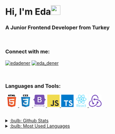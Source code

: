 <h1>Hi, I'm Eda<img src="https://raw.githubusercontent.com/MartinHeinz/MartinHeinz/master/wave.gif" width="30px" height="30px"></h1>
<h3>A Junior Frontend Developer from Turkey</h3>


<br>

<h3 align="left">Connect with me:</h3>
<p align="left">
<a href="https://linkedin.com/in/edadener" target="blank"><img align="center" src="https://raw.githubusercontent.com/rahuldkjain/github-profile-readme-generator/master/src/images/icons/Social/linked-in-alt.svg" alt="edadener" height="30" width="40" /></a>
<a href="https://www.hackerrank.com/eda_dener" target="blank"><img align="center" src="https://raw.githubusercontent.com/rahuldkjain/github-profile-readme-generator/master/src/images/icons/Social/hackerrank.svg" alt="eda_dener" height="30" width="40" /></a>
</p>

<br>

<h3 align="left">Languages and Tools:</h3>
<p align="left"><a href="https://www.w3.org/html/" target="_blank"> <img src="https://raw.githubusercontent.com/devicons/devicon/master/icons/html5/html5-original-wordmark.svg" alt="html5" width="40" height="40"/> </a> <a href="https://www.w3schools.com/css/" target="_blank"> <img src="https://raw.githubusercontent.com/devicons/devicon/master/icons/css3/css3-original-wordmark.svg" alt="css3" width="40" height="40"/> </a> <a href="https://getbootstrap.com" target="_blank"> <img src="https://raw.githubusercontent.com/devicons/devicon/master/icons/bootstrap/bootstrap-plain-wordmark.svg" alt="bootstrap" width="40" height="40"/> </a>  <a href="https://developer.mozilla.org/en-US/docs/Web/JavaScript" target="_blank"> <img src="https://raw.githubusercontent.com/devicons/devicon/master/icons/javascript/javascript-original.svg" alt="javascript" width="40" height="40"/> </a> <img src="https://raw.githubusercontent.com/devicons/devicon/master/icons/typescript/typescript-original.svg" alt="typescript" width="40" height="40"/> </a>  <a href="https://reactjs.org/" target="_blank"> <img src="https://raw.githubusercontent.com/devicons/devicon/master/icons/react/react-original-wordmark.svg" alt="react" width="40" height="40"/> </a> <a href="https://redux.js.org" target="_blank"> <img src="https://raw.githubusercontent.com/devicons/devicon/master/icons/redux/redux-original.svg" alt="redux" width="40" height="40"/> </a> <a href="https://www.typescriptlang.org/" target="_blank"></p>

<br>


<details>
<summary>:bulb: Github Stats</summary>
<img src="https://github-readme-stats.vercel.app/api?username=edadener&show_icons=true&theme=react">
</details>

<details>
<summary>:bulb: Most Used Languages</summary>
<img src="https://github-readme-stats.vercel.app/api/top-langs/?username=edadener&layout=compact&theme=react">
</details>
